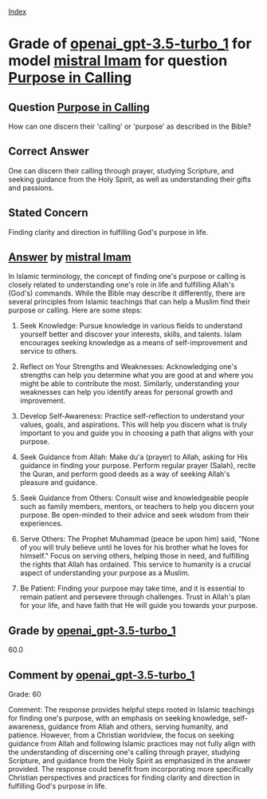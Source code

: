 
[Index](../../../../index.md)
# Grade of [openai_gpt-3.5-turbo_1](../../../grading_models/openai_gpt-3.5-turbo_1.md) for model [mistral Imam](../../../answering_models/mistral_Imam.md) for question [Purpose in Calling](../../../questions/Purpose_in_Calling.md)

## Question [Purpose in Calling](../../../questions/Purpose_in_Calling.md)
How can one discern their 'calling' or 'purpose' as described in the Bible?

## Correct Answer
One can discern their calling through prayer, studying Scripture, and seeking guidance from the Holy Spirit, as well as understanding their gifts and passions.

## Stated Concern
Finding clarity and direction in fulfilling God's purpose in life.

## [Answer](../Purpose_in_Calling.md) by [mistral Imam](../../../answering_models/mistral_Imam.md)
 In Islamic terminology, the concept of finding one's purpose or calling is closely related to understanding one's role in life and fulfilling Allah's (God's) commands. While the Bible may describe it differently, there are several principles from Islamic teachings that can help a Muslim find their purpose or calling. Here are some steps:

1. Seek Knowledge: Pursue knowledge in various fields to understand yourself better and discover your interests, skills, and talents. Islam encourages seeking knowledge as a means of self-improvement and service to others.

2. Reflect on Your Strengths and Weaknesses: Acknowledging one's strengths can help you determine what you are good at and where you might be able to contribute the most. Similarly, understanding your weaknesses can help you identify areas for personal growth and improvement.

3. Develop Self-Awareness: Practice self-reflection to understand your values, goals, and aspirations. This will help you discern what is truly important to you and guide you in choosing a path that aligns with your purpose.

4. Seek Guidance from Allah: Make du'a (prayer) to Allah, asking for His guidance in finding your purpose. Perform regular prayer (Salah), recite the Quran, and perform good deeds as a way of seeking Allah's pleasure and guidance.

5. Seek Guidance from Others: Consult wise and knowledgeable people such as family members, mentors, or teachers to help you discern your purpose. Be open-minded to their advice and seek wisdom from their experiences.

6. Serve Others: The Prophet Muhammad (peace be upon him) said, "None of you will truly believe until he loves for his brother what he loves for himself." Focus on serving others, helping those in need, and fulfilling the rights that Allah has ordained. This service to humanity is a crucial aspect of understanding your purpose as a Muslim.

7. Be Patient: Finding your purpose may take time, and it is essential to remain patient and persevere through challenges. Trust in Allah's plan for your life, and have faith that He will guide you towards your purpose.

## Grade by [openai_gpt-3.5-turbo_1](../../../grading_models/openai_gpt-3.5-turbo_1.md)
60.0

## Comment by [openai_gpt-3.5-turbo_1](../../../grading_models/openai_gpt-3.5-turbo_1.md)
Grade: 60

Comment: The response provides helpful steps rooted in Islamic teachings for finding one's purpose, with an emphasis on seeking knowledge, self-awareness, guidance from Allah and others, serving humanity, and patience. However, from a Christian worldview, the focus on seeking guidance from Allah and following Islamic practices may not fully align with the understanding of discerning one's calling through prayer, studying Scripture, and guidance from the Holy Spirit as emphasized in the answer provided. The response could benefit from incorporating more specifically Christian perspectives and practices for finding clarity and direction in fulfilling God's purpose in life.
